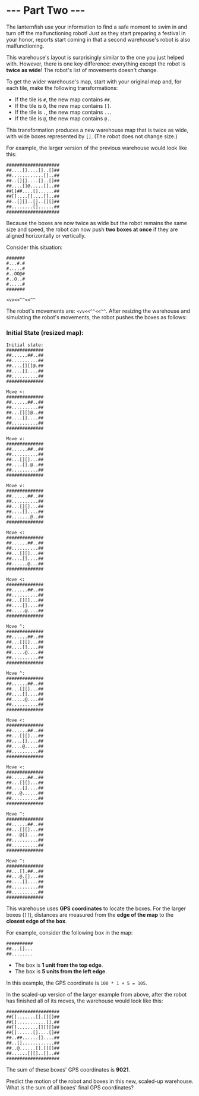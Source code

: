 # --- Part Two ---

The lanternfish use your information to find a safe moment to swim in and turn off the malfunctioning robot! Just as they start preparing a festival in your honor, reports start coming in that a second warehouse's robot is also malfunctioning.

This warehouse's layout is surprisingly similar to the one you just helped with. However, there is one key difference: everything except the robot is **twice as wide**! The robot's list of movements doesn't change.

To get the wider warehouse's map, start with your original map and, for each tile, make the following transformations:

- If the tile is `#`, the new map contains `##`.
- If the tile is `O`, the new map contains `[]`.
- If the tile is `.`, the new map contains `..`.
- If the tile is `@`, the new map contains `@.`.

This transformation produces a new warehouse map that is twice as wide, with wide boxes represented by `[]`. (The robot does not change size.)

For example, the larger version of the previous warehouse would look like this:

```
####################
##....[]....[]..[]##
##............[]..##
##..[][]....[]..[]##
##....[]@.....[]..##
##[]##....[]......##
##[]....[]....[]..##
##..[][]..[]..[][]##
##........[]......##
####################
```

Because the boxes are now twice as wide but the robot remains the same size and speed, the robot can now push **two boxes at once** if they are aligned horizontally or vertically. 

Consider this situation:

```
#######
#...#.#
#.....#
#..OO@#
#..O..#
#.....#
#######

<vv<<^^<<^^
```


The robot's movements are: `<vv<<^^<<^^`. After resizing the warehouse and simulating the robot's movements, the robot pushes the boxes as follows:

### Initial State (resized map):

```
Initial state:
##############
##......##..##
##..........##
##....[][]@.##
##....[]....##
##..........##
##############

Move <:
##############
##......##..##
##..........##
##...[][]@..##
##....[]....##
##..........##
##############

Move v:
##############
##......##..##
##..........##
##...[][]...##
##....[].@..##
##..........##
##############

Move v:
##############
##......##..##
##..........##
##...[][]...##
##....[]....##
##.......@..##
##############

Move <:
##############
##......##..##
##..........##
##...[][]...##
##....[]....##
##......@...##
##############

Move <:
##############
##......##..##
##..........##
##...[][]...##
##....[]....##
##.....@....##
##############

Move ^:
##############
##......##..##
##...[][]...##
##....[]....##
##.....@....##
##..........##
##############

Move ^:
##############
##......##..##
##...[][]...##
##....[]....##
##.....@....##
##..........##
##############

Move <:
##############
##......##..##
##...[][]...##
##....[]....##
##....@.....##
##..........##
##############

Move <:
##############
##......##..##
##...[][]...##
##....[]....##
##...@......##
##..........##
##############

Move ^:
##############
##......##..##
##...[][]...##
##...@[]....##
##..........##
##..........##
##############

Move ^:
##############
##...[].##..##
##...@.[]...##
##....[]....##
##..........##
##..........##
##############
```

This warehouse uses **GPS coordinates** to locate the boxes. For the larger boxes (`[]`), distances are measured from the **edge of the map** to the **closest edge of the box**. 

For example, consider the following box in the map:

```
##########
##...[]...
##........
```

- The box is **1 unit from the top edge**.
- The box is **5 units from the left edge**.

In this example, the GPS coordinate is `100 * 1 + 5 = 105`.

In the scaled-up version of the larger example from above, after the robot has finished all of its moves, the warehouse would look like this:

```
####################
##[].......[].[][]##
##[]...........[].##
##[]........[][][]##
##[]......[]....[]##
##..##......[]....##
##..[]............##
##..@......[].[][]##
##......[][]..[]..##
####################
```

The sum of these boxes' GPS coordinates is **9021**.

Predict the motion of the robot and boxes in this new, scaled-up warehouse. What is the sum of all boxes' final GPS coordinates?
